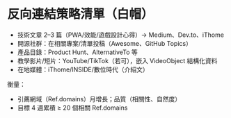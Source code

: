 # 反向連結策略清單（白帽）

- 技術文章 2–3 篇（PWA/效能/遊戲設計心得）→ Medium、Dev.to、iThome
- 開源社群：在相關專案/清單投稿（Awesome、GitHub Topics）
- 產品目錄：Product Hunt、AlternativeTo 等
- 教學影片/短片：YouTube/TikTok（若可），嵌入 VideoObject 結構化資料
- 在地媒體：iThome/INSIDE/數位時代（介紹文）

衡量：
- 引薦網域（Ref.domains）月增長；品質（相關性、自然度）
- 目標 4 週累積 ≥ 20 個相關 Ref.domains

